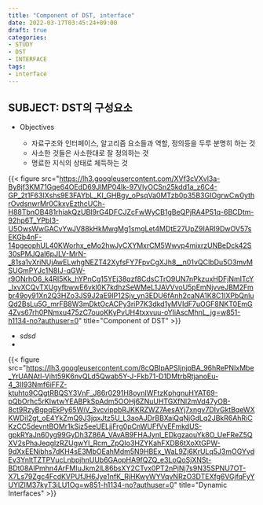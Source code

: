 ```yaml
---
title: "Component of DST, interface"
date: 2022-03-17T03:45:24+09:00
draft: true
categories:
- STUDY
- DST
- INTERFACE
tags:
- interface
---
```


SUBJECT: DST의 구성요소
-----------------------

  - Objectives

    - 자료구조와 인터페이스, 알고리즘 요소들과 역할, 정의등을 두루 분명히 하는 것
    - 사소한 것들은 사소한대로 잘 정의하는 것
    - 명료한 지식의 상태로 체득하는 것

{{< figure src="https://lh3.googleusercontent.com/XVf3cVXvl3a-By8jf3KM71Gqe64OEdD69JlMP04Ik-97VIyOCSn25kdd1a_z6C4-GP_2t1F63IXshs9E3FAYbL_KI_GHBgy_oPsqVa0MTzb0p35B3GIOgrwCw0ythrOvdsnwrMr0CkxyEzthcUCh-H88TbnOB481rhiakQzUBI9rG4DFCJZcFwWyCB1gBeQPjRA4P51q-6BCDtm-92hp6T_YPbI3-U5OwsWwGACvYwJV88kHkMwgMg1smgLet4MDtE27UpZ9IARl9DwOV57sEKGb4nF-14pgeophUL40KWorhx_eMo2hwJyCXYMxrCM5Wwvp4mixrzUNBeDck42S30sPMJQal6pJLV-MrN-_81sa1vXriNUjAwELwhgNEZT42XyfsFY7FpvCgXJh8__n01vQCIbDu5O3mvMSUGmPYJc1N8IJ-qGW-r9ONrhO6_k4RI5Kk_hYPnCg15YEj38qzf8CdsCTrO9UN7nPkzuxHDFjNmITcY_lxvXCQvTXUgyfbwwE6vkl0K7kdhzSeWMeL1JAVVvoU5pEmNjvveJBM2Fmbr49oy91Xn2Q3HZo3JS9J2aE9lP12Sjv_yn3EDU6fAnh2caNA1K8C1IXPbQnluQd2BsLu5G_mrFB8W3mDktOcACPy3riP7K3dkd1yMVIdF7uOGF8NKT0EmG4Zvs67rh0PNmxu475zC7ouoKKyPvUH4txxvuu-oYIiAscMhnL_jg=w851-h1134-no?authuser=0" title="Component of DST" >}}

  - *sdsd*
  - 
{{< figure src="https://lh3.googleusercontent.com/8cQBIpAPSIjnjpBA_96hRePNIxMbe_YrUANAtl-Vjht59K6nvQLd5Qwab5Y-J-Fkb71-D1DMtrbRtjanoEu-4_3II93Nmf6iFFZ-ktuhto9CQgtRBQSY3VnF_J86r0291H8oynIWFtzKphgnuHYAT69-pQbOrhc5rKIwtwYEABPkSpAdm5OOHj6ZNuUHTGXfNl2mVd47yOB-8ct9RzyBgpqEkPy65WiV_3vcvippbRJKKRZWZ7AesAYj7xngv7DIvGktBqeWXKWDiI2gt_oE4YkZmQ9J3jqxJtz5U_L3aoAJDrBBXaiQqNjGdLq2JBkR6AhRiCKzCC5devntBOMr1kSjz5eeUELjjFrg0pCnWUFfVvEFmkdUS-gpkRYaJn60yg99GyDh3Z86A_VAvAB9FHAJynl_EDkgzaouYk8O_UeFReZ5QXV2sPhaJeqglzRZUgwYI_Rcm_ZpQIo3HZYKahFXDB6tXoXtGPW-9dXxEENibhs7dKH4sE3MbOEahMdm5N9HBEx_WaL9Zj6KrULq5J3mOGYvdEv3YnItTZTPVucLnbpjhnUUb6GAopHA9fQZQ_e3LoQoSjXNSt-BDt08AlPmhn4ArFMIuJkm2lL86bsXY2CTvx0PT2nPjNj7s9N35SPNU7OT-X7Ls79Zgc4FcdKVPUfJH6Jye1nfK_RjHKwyWYVqvNRzO3DTEXfg6VGjfqFyYUYlZIM37kyT3iLU1Og=w851-h1134-no?authuser=0" title="Dynamic Interfaces" >}}
